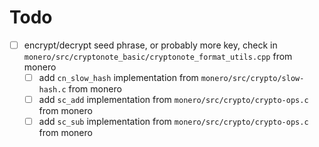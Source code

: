 # Todo
- [ ] encrypt/decrypt seed phrase, or probably more key, check in `monero/src/cryptonote_basic/cryptonote_format_utils.cpp` from monero
    - [ ] add `cn_slow_hash` implementation from `monero/src/crypto/slow-hash.c` from monero
    - [ ] add `sc_add` implementation from `monero/src/crypto/crypto-ops.c` from monero
    - [ ] add `sc_sub` implementation from `monero/src/crypto/crypto-ops.c` from monero
